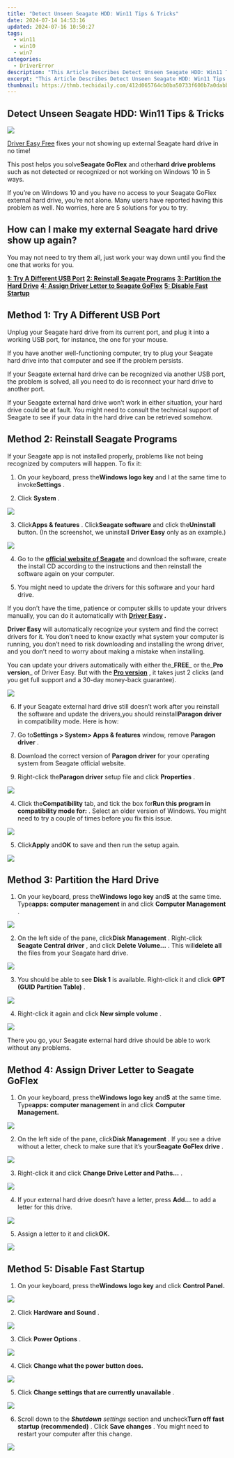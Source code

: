 ```yaml
---
title: "Detect Unseen Seagate HDD: Win11 Tips & Tricks"
date: 2024-07-14 14:53:16
updated: 2024-07-16 10:50:27
tags:
  - win11
  - win10
  - win7
categories:
  - DriverError
description: "This Article Describes Detect Unseen Seagate HDD: Win11 Tips & Tricks"
excerpt: "This Article Describes Detect Unseen Seagate HDD: Win11 Tips & Tricks"
thumbnail: https://thmb.techidaily.com/412d065764cb0ba50733f600b7a0dabb6c2d4fd117a0cc25cd8642bbb251c9cc.png
---
```


## Detect Unseen Seagate HDD: Win11 Tips & Tricks

![](https://images.drivereasy.com/wp-content/uploads/2016/10/usb-device-not-recognized-by-windows-10.jpg)

[Driver Easy Free](https://tools.techidaily.com/drivereasy/download/) fixes your not showing up external Seagate hard drive in no time!

 This post helps you solve**Seagate GoFlex** and other**hard drive problems** such as not detected or recognized or not working on Windows 10 in 5 ways.

 If you’re on Windows 10 and you have no access to your Seagate GoFlex external hard drive, you’re not alone. Many users have reported having this problem as well. No worries, here are 5 solutions for you to try.

## How can I make my external Seagate hard drive show up again?

 You may not need to try them all, just work your way down until you find the one that works for you.

**[1: Try A Different USB Port](https://turtlebeacheu.sjv.io/1r0r59)**
**[2: Reinstall Seagate Programs](https://bluettieu.pxf.io/nlgoka)**
**[3: Partition the Hard Drive](https://versadesk.pxf.io/xyboxx)**
**[4: Assign Driver Letter to Seagate GoFlex](https://dreoaffiliateprogram.pxf.io/k0ezjl)**
**[5: Disable Fast Startup](https://coinrule.sjv.io/rqzonv)**

## **Method 1: Try A Different USB Port**

 Unplug your Seagate hard drive from its current port, and plug it into a working USB port, for instance, the one for your mouse.

 If you have another well-functioning computer, try to plug your Seagate hard drive into that computer and see if the problem persists.

 If your Seagate external hard drive can be recognized via another USB port, the problem is solved, all you need to do is reconnect your hard drive to another port.

 If your Seagate external hard drive won’t work in either situation, your hard drive could be at fault. You might need to consult the technical support of Seagate to see if your data in the hard drive can be retrieved somehow.

## **Method 2: Reinstall Seagate Programs**

 If your Seagate app is not installed properly, problems like not being recognized by computers will happen. To fix it:

 1) On your keyboard, press the**Windows logo key** and I at the same time to invoke**Settings** .

 2) Click **System** .

![](https://images.drivereasy.com/wp-content/uploads/2016/10/system-in-settings.jpg)

 3) Click**Apps & features** . Click**Seagate software** and click the**Uninstall** button. (In the screenshot, we uninstall **Driver Easy** only as an example.)

![](https://images.drivereasy.com/wp-content/uploads/2016/10/apps-and-features.jpg)

 4) Go to the [**official website of Seagate**](http://www.seagate.com/gb/en/support/downloads/item/goflex-home-iso-software-master/) and download the software, create the install CD according to the instructions and then reinstall the software again on your computer.

 5) You might need to update the drivers for this software and your hard drive.

 If you don’t have the time, patience or computer skills to update your drivers manually, you can do it automatically with **[Driver Easy](https://tools.techidaily.com/drivereasy/download/) .**

**Driver Easy** will automatically recognize your system and find the correct drivers for it. You don’t need to know exactly what system your computer is running, you don’t need to risk downloading and installing the wrong driver, and you don’t need to worry about making a mistake when installing.

 You can update your drivers automatically with either the_**FREE**_ or the_**Pro version**_ of Driver Easy. But with the [**Pro version**](https://tools.techidaily.com/drivereasy/download/) , it takes just 2 clicks (and you get full support and a 30-day money-back guarantee).

![](https://images.drivereasy.com/wp-content/uploads/2017/04/img_58e4afa92a309.jpg)
  
 6) If your Seagate external hard drive still doesn’t work after you reinstall the software and update the drivers,you should reinstall**Paragon driver**  in compatibility mode. Here is how:

 1) Go to**Settings > System> Apps & features** window, remove **Paragon driver** .

 2) Download the correct version of **Paragon driver** for your operating system from Seagate official website.

 3) Right-click the**Paragon driver** setup file and click **Properties** .

![](https://images.drivereasy.com/wp-content/uploads/2016/10/properties.png)

 4) Click the**Compatibility** tab, and tick the box for**Run this program in compatibility mode for:** . Select an older version of Windows. You might need to try a couple of times before you fix this issue.

![](https://images.drivereasy.com/wp-content/uploads/2016/10/run-this-program-in-compatibility-mode-for.jpg)

 5) Click**Apply** and**OK** to save and then run the setup again.

![](https://images.drivereasy.com/wp-content/uploads/2016/10/apply-and-ok.jpg)

## **Method 3: Partition the Hard Drive**

 1) On your keyboard, press the**Windows logo key** and**S** at the same time. Type**apps: computer management** in and click **Computer Management** .

![](https://images.drivereasy.com/wp-content/uploads/2016/10/apps-computer-management.png)

 2) On the left side of the pane, click**Disk Management** . Right-click **Seagate Central driver** , and click **Delete Volume…** . This will**delete all** the files from your Seagate hard drive.

![](https://images.drivereasy.com/wp-content/uploads/2016/10/disk-management.jpg)

 3) You should be able to see **Disk 1** is available. Right-click it and click **GPT (GUID Partition Table)** .

![](https://images.drivereasy.com/wp-content/uploads/2016/10/gpt-guid-partition-table.jpg)

 4) Right-click it again and click **New simple volume** .

![](https://images.drivereasy.com/wp-content/uploads/2016/10/new-simple-volume.jpg)

 There you go, your Seagate external hard drive should be able to work without any problems.

## **Method 4: Assign Driver Letter to Seagate GoFlex**

 1) On your keyboard, press the**Windows logo key** and**S** at the same time. Type**apps: computer management** in and click **Computer Management.**

![](https://images.drivereasy.com/wp-content/uploads/2016/10/apps-computer-management.png)
  
 2) On the left side of the pane, click**Disk Management** . If you see a drive without a letter, check to make sure that it’s your**Seagate GoFlex drive** .

![](https://images.drivereasy.com/wp-content/uploads/2016/10/img_57f9f9701ebe7-600x294.jpg)

 3) Right-click it and click **Change Drive Letter and Paths…** .

![](https://images.drivereasy.com/wp-content/uploads/2016/10/change-drive-letter-and-paths.png)

 4) If your external hard drive doesn’t have a letter, press **Add…** to add a letter for this drive.

![](https://images.drivereasy.com/wp-content/uploads/2016/10/add-a-letter.png)

 5) Assign a letter to it and click**OK.**

![](https://images.drivereasy.com/wp-content/uploads/2016/10/ok.jpg)

## **Method 5: Disable Fast Startup**

 1) On your keyboard, press the**Windows logo key**  and click **Control Panel.**

![](https://images.drivereasy.com/wp-content/uploads/2016/10/control-panel.jpg)
  
 2) Click **Hardware and Sound** .

![](https://images.drivereasy.com/wp-content/uploads/2016/10/hardware-and-sound-600x450.jpg)

3) Click **Power Options** .

![](https://images.drivereasy.com/wp-content/uploads/2016/10/power-options.jpg)

4) Click   **Change what the power button does.**

![](https://images.drivereasy.com/wp-content/uploads/2016/10/change-what-the-power-button-does.jpg)

5) Click   **Change settings that are currently unavailable** .

![](https://images.drivereasy.com/wp-content/uploads/2016/10/change-settings-that-are-currently-unavailable-600x456.jpg)

 6) Scroll down to the _**Shutdown** settings_ section and uncheck**Turn off fast startup (recommended)** . Click **Save changes**  . You might need to restart your computer after this change.

![](https://images.drivereasy.com/wp-content/uploads/2016/10/uncheck-turn-off-fast-startup-recommended-600x450.jpg)

<ins class="adsbygoogle"
     style="display:block"
     data-ad-format="autorelaxed"
     data-ad-client="ca-pub-7571918770474297"
     data-ad-slot="1223367746"></ins>



<ins class="adsbygoogle"
     style="display:block"
     data-ad-client="ca-pub-7571918770474297"
     data-ad-slot="8358498916"
     data-ad-format="auto"
     data-full-width-responsive="true"></ins>

